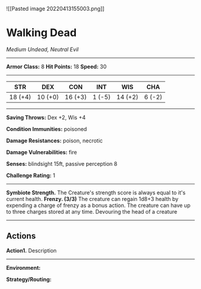 ![[Pasted image 20220413155003.png]]
# Walking Dead
_Medium Undead, Neutral Evil_

---

**Armor Class:** 8
**Hit Points:** 18
**Speed:** 30

---

| STR     | DEX     | CON     | INT    | WIS     | CHA    |
| ------- | ------- | ------- | ------ | ------- | ------ |
| 18 (+4) | 10 (+0) | 16 (+3) | 1 (-5) | 14 (+2) | 6 (-2) |

---

**Saving Throws:** Dex +2, Wis +4

**Condition Immunities:** poisoned

**Damage Resistances:** poison, necrotic

**Damage Vulnerabilities:** fire

**Senses:** blindsight 15ft, passive perception 8

**Challenge Rating:** 1

---

**Symbiote Strength.** The Creature's strength score is always equal to it's current health.
**Frenzy. (3/3)** The creature can regain 1d8+3 health by expending a charge of frenzy as a bonus action. The creature can have up to three charges stored at any time. Devouring the head of a creature

---

## Actions

**Action1.** Description

---

**Environment:**

**Strategy/Routing:**